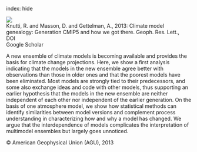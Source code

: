 index: hide

<div class="Citation">
    <div class="Citation-thumb CitationThumb-linked"  data-href="https://doi.org/10.1002/grl.50256">
      <img src="https://static.claimspace.cloud/climate-study-static/refs/thumbs/11/Knutti_et_al_2013-thumb.png" />
    </div>

  <div class="Citation-body">
    <div class="Citation-text">Knutti, R. and Masson, D. and Gettelman, A., 2013: Climate model genealogy: Generation CMIP5 and how we got there. <span class="Article-journal">Geoph. Res. Lett., </span><span class="Article-volume"></span></div>
    <div class="Citation-links">
      <div class="CitationLink" data-href="https://doi.org/10.1002/grl.50256">
        <div class="CitationLink-icon CitationLink-Doi"></div>
        <div class="CitationLink-text">DOI</div>
      </div>
      <div class="CitationLink" data-href="https://scholar.google.com/scholar?q=10.1002/grl.50256">
        <div class="CitationLink-icon CitationLink-Scholar"></div>
        <div class="CitationLink-text">Google Scholar</div>
      </div>
    </div>
  </div>
</div>

A new ensemble of climate models is becoming available and provides the basis for climate change projections. Here, we show a first analysis indicating that the models in the new ensemble agree better with observations than those in older ones and that the poorest models have been eliminated. Most models are strongly tied to their predecessors, and some also exchange ideas and code with other models, thus supporting an earlier hypothesis that the models in the new ensemble are neither independent of each other nor independent of the earlier generation. On the basis of one atmosphere model, we show how statistical methods can identify similarities between model versions and complement process understanding in characterizing how and why a model has changed. We argue that the interdependence of models complicates the interpretation of multimodel ensembles but largely goes unnoticed.

<div class="Citation-copy">
&copy; American Geophysical Union (AGU), 2013
</div>